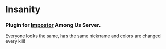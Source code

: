 # Insanity
### Plugin for [Impostor](https://github.com/impostor/impostor) Among Us Server.

Everyone looks the same, has the same nickname and colors are changed every kill!
